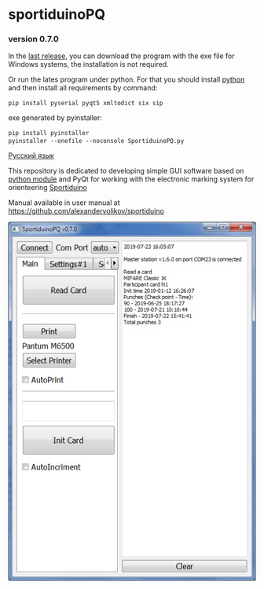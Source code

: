 ﻿# sportiduinoPQ

### version 0.7.0

In the [last release](https://github.com/alexandervolikov/SportiduinoPQ/releases), you can download the program with the exe file for Windows systems, the installation is not required. 

Or run the lates program under python. For that you should install [python](https://www.python.org/) and then install all requirements by command:

```commandline
pip install pyserial pyqt5 xmltodict six sip
```

exe generated by pyinstaller:

```commandline
pip install pyinstaller
pyinstaller --onefile --noconsole SportiduinoPQ.py
```

[Русский язык](https://github.com/alexandervolikov/SportiduinoPQ/blob/master/README.ru.md)

This repository is dedicated to developing simple GUI software based on [python module](https://github.com/alexandervolikov/sportiduinoPython) and PyQt for working with the electronic marking system for orienteering [Sportiduino](
https://github.com/alexandervolikov/sportIDuino)

Manual available in user manual at https://github.com/alexandervolikov/sportiduino

![](/images/main1.JPG)